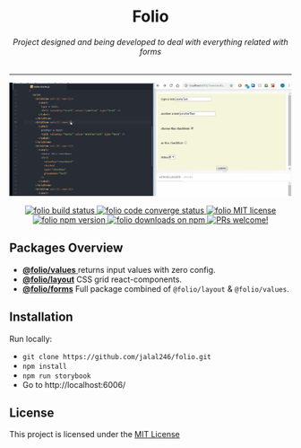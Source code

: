 <h1 align="center">
  Folio
</h1>

<h6 align="center">
Project designed and being developed to deal with everything related with forms
</h6>
<hr />

<!-- gif made by: https://github.com/NickeManarin/ScreenToGif/wiki/help  -->

<p align="center">
  <img src="https://raw.githubusercontent.com/jalal246/folio/master/folio-demo.gif" alt="folio live example" />
</p>

<p align="center">
<a href="https://travis-ci.org/jalal246/folio">
  <img src="https://travis-ci.org/jalal246/folio.svg?branch=master" alt="folio build status" />
</a>
<a href="https://codecov.io/gh/jalal246/folio">
  <img src="https://img.shields.io/codecov/c/github/jalal246/folio.svg" alt="folio code converge status" />
</a>
<a href="https://github.com/jalal246/folio/blob/master/LICENSE">
  <img src="https://img.shields.io/github/license/mashape/apistatus.svg" alt="folio MIT license" />
</a>
<a href="https://www.npmjs.com/package/folio-forms">
  <img src="https://img.shields.io/npm/v/folio-forms.svg" alt="folio npm version" />
</a>
<a href="https://www.npmjs.com/package/folio-forms">
  <img src="https://img.shields.io/npm/dt/folio-forms.svg" alt="folio downloads on npm" />
</a>
<a href="https://github.com/jalal246/folio/pulls">
  <img src="https://img.shields.io/badge/PRs-welcome-brightgreen.svg" alt="PRs welcome!" />
</a>
</p>

## Packages Overview

- [**@folio/values** ](https://github.com/jalal246/folio/tree/master/packages/folio-values) returns input values with zero config.
- [**@folio/layout**](https://github.com/jalal246/folio/tree/master/packages/folio-layout) CSS grid react-components.
- [**@folio/forms**](https://github.com/jalal246/folio/tree/master/packages/folio-forms) Full package combined of `@folio/layout` & `@folio/values`.

## Installation

Run locally:

- `git clone https://github.com/jalal246/folio.git`
- `npm install`
- `npm run storybook`
- Go to http://localhost:6006/

## License

This project is licensed under the [MIT License](https://github.com/jalal246/folio/blob/master/LICENSE)
